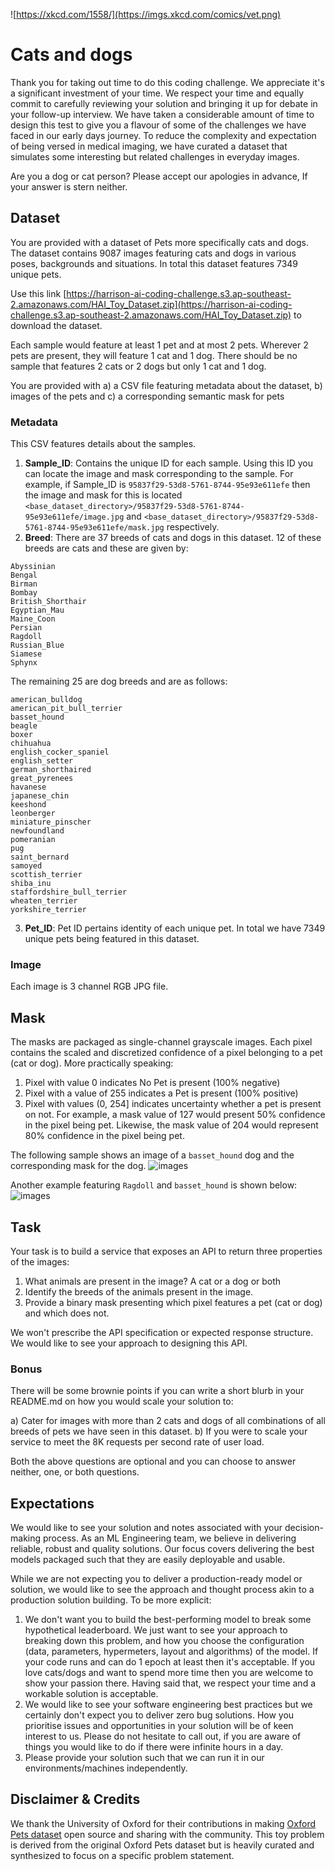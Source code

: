 ![https://xkcd.com/1558/](https://imgs.xkcd.com/comics/vet.png)

# Cats and dogs

Thank you for taking out time to do this coding challenge. We appreciate it's a significant investment of your time. We respect your time and equally commit to carefully reviewing your solution and bringing it up for debate in your follow-up interview. We have taken a considerable amount of time to design this test to give you a flavour of some of the challenges we have faced in our early days journey. To reduce the complexity and expectation of being versed in medical imaging, we have curated a dataset that simulates some interesting but related challenges in everyday images. 

Are you a dog or cat person? Please accept our apologies in advance, If your answer is stern neither.


## Dataset

You are provided with a dataset of Pets more specifically cats and dogs. The dataset contains 9087 images featuring cats and dogs in various poses, backgrounds and situations. In total this dataset features 7349 unique pets. 

Use this link [https://harrison-ai-coding-challenge.s3.ap-southeast-2.amazonaws.com/HAI_Toy_Dataset.zip](https://harrison-ai-coding-challenge.s3.ap-southeast-2.amazonaws.com/HAI_Toy_Dataset.zip) to download the dataset. 


Each sample would feature at least 1 pet and at most 2 pets. Wherever 2 pets are present, they will feature 1 cat and 1 dog. There should be no sample that features 2 cats or 2 dogs but only 1 cat and 1 dog. 

You are provided with a) a CSV file featuring metadata about the dataset, b) images of the pets and c) a corresponding semantic mask for pets

### Metadata
This CSV features details about the samples. 
1. **Sample_ID**: Contains the unique ID for each sample. Using this ID you can locate the image and mask corresponding to the sample. For example, if Sample_ID is `95837f29-53d8-5761-8744-95e93e611efe` then the image and mask for this is located `<base_dataset_directory>/95837f29-53d8-5761-8744-95e93e611efe/image.jpg` and `<base_dataset_directory>/95837f29-53d8-5761-8744-95e93e611efe/mask.jpg` respectively. 
2. **Breed**: There are 37 breeds of cats and dogs in this dataset.
12 of these breeds are cats and these are given by:
```
Abyssinian
Bengal
Birman
Bombay
British_Shorthair
Egyptian_Mau
Maine_Coon
Persian
Ragdoll
Russian_Blue
Siamese
Sphynx
```
The remaining 25 are dog breeds and are as follows:
```
american_bulldog
american_pit_bull_terrier
basset_hound
beagle
boxer
chihuahua
english_cocker_spaniel
english_setter
german_shorthaired
great_pyrenees
havanese
japanese_chin
keeshond
leonberger
miniature_pinscher
newfoundland
pomeranian
pug
saint_bernard
samoyed
scottish_terrier
shiba_inu
staffordshire_bull_terrier
wheaten_terrier
yorkshire_terrier
```
3. **Pet_ID**: Pet ID pertains identity of each unique pet. In total we have 7349 unique pets being featured in this dataset. 


### Image 

Each image is 3 channel RGB JPG file. 

## Mask

The masks are packaged as single-channel grayscale images. Each pixel contains the scaled and discretized confidence of a pixel belonging to a pet (cat or dog). More practically speaking:
1. Pixel with value 0 indicates No Pet is present (100% negative)
2. Pixel with a value of 255 indicates a Pet is present (100% positive)
3. Pixel with values (0, 254] indicates uncertainty whether a pet is present on not. For example, a mask value of 127 would present 50% confidence in the pixel being pet. Likewise, the mask value of 204 would represent 80% confidence in the pixel being pet. 

The following sample shows an image of a `basset_hound` dog and the corresponding mask for the dog.
![images](images/hiring/basset_hound.jpg)

Another example featuring `Ragdoll` and `basset_hound` is shown below:
![images](images/hiring/Ragdoll_basser.jpg)


## Task

Your task is to build a service that exposes an API to return three properties of the images:

1. What animals are present in the image? A cat or a dog or both
2. Identify the breeds of the animals present in the image. 
3. Provide a binary mask presenting which pixel features a pet (cat or dog) and which does not.

We won't prescribe the API specification or expected response structure. We would like to see your approach to designing this API. 

### Bonus 

There will be some brownie points if you can write a short blurb in your README.md on how you would scale your solution to:

a) Cater for images with more than 2 cats and dogs of all combinations of all breeds of pets we have seen in this dataset.
b) If you were to scale your service to meet the 8K requests per second rate of user load.

Both the above questions are optional and you can choose to answer neither, one, or both questions. 

## Expectations 

We would like to see your solution and notes associated with your decision-making process. As an ML Engineering team, we believe in delivering reliable, robust and quality solutions. Our focus covers delivering the best models packaged such that they are easily deployable and usable. 

While we are not expecting you to deliver a production-ready model or solution, we would like to see the approach and thought process akin to a production solution building. To be more explicit:
1. We don't want you to build the best-performing model to break some hypothetical leaderboard. We just want to see your approach to breaking down this problem, and how you choose the configuration (data, parameters, hypermeters, layout and algorithms) of the model. If your code runs and can do 1 epoch at least then it's acceptable. If you love cats/dogs and want to spend more time then you are welcome to show your passion there. Having said that, we respect your time and a workable solution is acceptable. 
2. We would like to see your software engineering best practices but we certainly don't expect you to deliver zero bug solutions. How you prioritise issues and opportunities in your solution will be of keen interest to us. 
Please do not hesitate to call out, if you are aware of things you would like to do if there were infinite hours in a day.
3. Please provide your solution such that we can run it in our environments/machines independently. 


## Disclaimer & Credits
We thank the University of Oxford for their contributions in making [Oxford Pets dataset](https://www.robots.ox.ac.uk/~vgg/data/pets/) open source and sharing with the community. This toy problem is derived from the original Oxford Pets dataset but is heavily curated and synthesized to focus on a specific problem statement.
